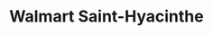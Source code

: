 ---
title: "Walmart Saint-Hyacinthe"
url: /saint-hyacinthe/walmart-saint-hyacinthe/
shop: department store
---